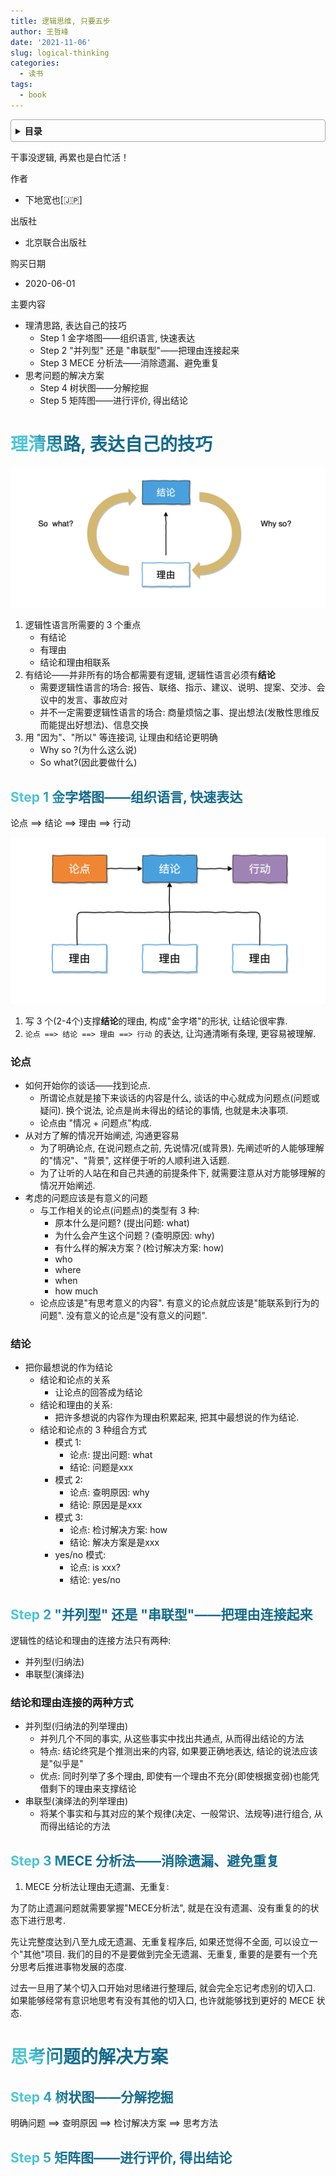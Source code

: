 ```yaml
---
title: 逻辑思维, 只要五步
author: 王哲峰
date: '2021-11-06'
slug: logical-thinking
categories:
  - 读书
tags:
  - book
---
```


<style>
h1 {
  background-color: #2B90B6;
  background-image: linear-gradient(45deg, #4EC5D4 10%, #146b8c 20%);
  background-size: 100%;
  -webkit-background-clip: text;
  -moz-background-clip: text;
  -webkit-text-fill-color: transparent;
  -moz-text-fill-color: transparent;
}
h2 {
  background-color: #2B90B6;
  background-image: linear-gradient(45deg, #4EC5D4 10%, #146b8c 20%);
  background-size: 100%;
  -webkit-background-clip: text;
  -moz-background-clip: text;
  -webkit-text-fill-color: transparent;
  -moz-text-fill-color: transparent;
}

details {
    border: 1px solid #aaa;
    border-radius: 4px;
    padding: .5em .5em 0;
}

summary {
    font-weight: bold;
    margin: -.5em -.5em 0;
    padding: .5em;
}

details[open] {
    padding: .5em;
}

details[open] summary {
    border-bottom: 1px solid #aaa;
    margin-bottom: .5em;
}
img {
    pointer-events: none;
}
</style>


<details><summary>目录</summary><p>

- [理清思路, 表达自己的技巧](#理清思路-表达自己的技巧)
  - [Step 1 金字塔图——组织语言, 快速表达](#step-1-金字塔图组织语言-快速表达)
    - [论点](#论点)
    - [结论](#结论)
  - [Step 2 "并列型" 还是 "串联型"——把理由连接起来](#step-2-并列型-还是-串联型把理由连接起来)
    - [结论和理由连接的两种方式](#结论和理由连接的两种方式)
  - [Step 3 MECE 分析法——消除遗漏、避免重复](#step-3-mece-分析法消除遗漏避免重复)
- [思考问题的解决方案](#思考问题的解决方案)
  - [Step 4 树状图——分解挖掘](#step-4-树状图分解挖掘)
  - [Step 5 矩阵图——进行评价, 得出结论](#step-5-矩阵图进行评价-得出结论)
</p></details><p></p>



干事没逻辑, 再累也是白忙活！

作者

- 下地宽也[🇯🇵]

出版社

- 北京联合出版社

购买日期

- 2020-06-01

主要内容

- 理清思路, 表达自己的技巧
    - Step 1 金字塔图——组织语言, 快速表达
    - Step 2 "并列型" 还是 "串联型"——把理由连接起来
    - Step 3 MECE 分析法——消除遗漏、避免重复
- 思考问题的解决方案
    - Step 4 树状图——分解挖掘
    - Step 5 矩阵图——进行评价, 得出结论


# 理清思路, 表达自己的技巧

![img](images/base.png)

1. 逻辑性语言所需要的 3 个重点
    - 有结论
    - 有理由
    - 结论和理由相联系
2. 有结论——并非所有的场合都需要有逻辑, 逻辑性语言必须有**结论**
    - 需要逻辑性语言的场合: 报告、联络、指示、建议、说明、提案、交涉、会议中的发言、事故应对
    - 并不一定需要逻辑性语言的场合: 商量烦恼之事、提出想法(发散性思维反而能提出好想法)、信息交换
3. 用 "因为"、"所以" 等连接词, 让理由和结论更明确
    - Why so ?(为什么这么说)    
    - So what?(因此要做什么)

## Step 1 金字塔图——组织语言, 快速表达

论点 ==> 结论 ==> 理由 ==> 行动

![img](images/jinzita.png)

1. 写 3 个(2-4个)支撑**结论**的理由, 构成"金字塔"的形状, 让结论很牢靠.
2. ``论点 ==> 结论 ==> 理由 ==> 行动`` 的表达, 让沟通清晰有条理, 更容易被理解.

### 论点

- 如何开始你的谈话——找到论点.    
    - 所谓论点就是接下来谈话的内容是什么, 谈话的中心就成为问题点(问题或疑问). 换个说法, 论点是尚未得出的结论的事情, 也就是未决事项.
    - 论点由 "情况 + 问题点"构成.
- 从对方了解的情况开始阐述, 沟通更容易
    - 为了明确论点, 在说问题点之前, 先说情况(或背景). 先阐述听的人能够理解的"情况"、"背景", 这样便于听的人顺利进入话题. 
    - 为了让听的人站在和自己共通的前提条件下, 就需要注意从对方能够理解的情况开始阐述.
- 考虑的问题应该是有意义的问题
    - 与工作相关的论点(问题点)的类型有 3 种:
        - 原本什么是问题? (提出问题: what)        
        - 为什么会产生这个问题？(查明原因: why)
        - 有什么样的解决方案？(检讨解决方案: how)
        - who
        - where
        - when 
        - how much 
    - 论点应该是"有思考意义的内容". 有意义的论点就应该是"能联系到行为的问题". 没有意义的论点是"没有意义的问题".

### 结论

- 把你最想说的作为结论
    - 结论和论点的关系
        - 让论点的回答成为结论
    - 结论和理由的关系: 
        - 把许多想说的内容作为理由积累起来, 把其中最想说的作为结论. 
    - 结论和论点的 3 种组合方式        
        - 模式 1: 
            - 论点: 提出问题: what
            - 结论: 问题是xxx
        - 模式 2:             
            - 论点: 查明原因: why
            - 结论: 原因是是xxx
        - 模式 3:
            - 论点: 检讨解决方案: how
            - 结论: 解决方案是是xxx        
        - yes/no 模式: 
            - 论点: is xxx?
            - 结论: yes/no

## Step 2 "并列型" 还是 "串联型"——把理由连接起来


逻辑性的结论和理由的连接方法只有两种:

- 并列型(归纳法)
- 串联型(演绎法)

### 结论和理由连接的两种方式

- 并列型(归纳法的列举理由)
    - 并列几个不同的事实, 从这些事实中找出共通点, 从而得出结论的方法
    - 特点: 结论终究是个推测出来的内容, 如果要正确地表达, 结论的说法应该是"似乎是"
    - 优点: 同时列举了多个理由, 即使有一个理由不充分(即使根据变弱)也能凭借剩下的理由来支撑结论
- 串联型(演绎法的列举理由)
    - 将某个事实和与其对应的某个规律(决定、一般常识、法规等)进行组合, 从而得出结论的方法


## Step 3 MECE 分析法——消除遗漏、避免重复

1. MECE 分析法让理由无遗漏、无重复:

为了防止遗漏问题就需要掌握"MECE分析法", 就是在没有遗漏、没有重复的的状态下进行思考. 

先让完整度达到八至九成无遗漏、无重复程序后, 如果还觉得不全面, 可以设立一个"其他"项目. 
我们的目的不是要做到完全无遗漏、无重复, 重要的是要有一个充分思考后推进事物发展的态度. 

过去一旦用了某个切入口开始对思绪进行整理后, 就会完全忘记考虑别的切入口. 
如果能够经常有意识地思考有没有其他的切入口, 也许就能够找到更好的 MECE 状态.


# 思考问题的解决方案

## Step 4 树状图——分解挖掘

明确问题 ==> 查明原因 ==> 检讨解决方案 ==> 思考方法


## Step 5 矩阵图——进行评价, 得出结论

